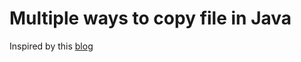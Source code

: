 # Multiple ways to copy file in Java

Inspired by this [blog](https://baptiste-wicht.com/posts/2010/08/file-copy-in-java-benchmark.html)


